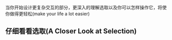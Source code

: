 当你开始设计更复杂交互的部分，更深入的理解选取以及你可以怎样操作它，将使你做得更轻松(make your life a lot easier)

## 仔细看看选取(A Closer Look at Selection)

